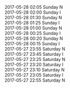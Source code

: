 2017-05-28 02:05 Sunday  N  
2017-05-28 02:00 Sunday  I  
2017-05-28 01:30 Sunday  N  
2017-05-28 01:25 Sunday  I  
2017-05-28 01:00 Sunday  N  
2017-05-28 00:25 Sunday  I  
2017-05-28 00:20 Sunday  N  
2017-05-28 00:15 Sunday  I  
2017-05-27 23:55 Saturday  N  
2017-05-27 23:45 Saturday  I  
2017-05-27 23:25 Saturday  N  
2017-05-27 23:20 Saturday  I  
2017-05-27 23:10 Saturday  N  
2017-05-27 23:05 Saturday  I  
2017-05-27 22:55 Saturday  N  

